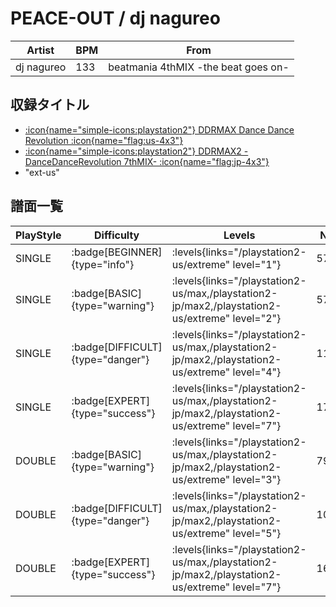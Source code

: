 # PEACE-OUT / dj nagureo

|Artist|BPM|From|
|------|---|----|
|dj nagureo|133|beatmania 4thMIX -the beat goes on-|

## 収録タイトル

- [:icon{name="simple-icons:playstation2"} DDRMAX Dance Dance Revolution :icon{name="flag:us-4x3"}](/playstation2-us/max)
- [:icon{name="simple-icons:playstation2"} DDRMAX2 -DanceDanceRevolution 7thMIX- :icon{name="flag:jp-4x3"}](/playstation2-jp/max2)
- "ext-us"

## 譜面一覧

|PlayStyle|Difficulty|Levels|Notes|Movie|
|---------|----------|------|-----|-----|
|SINGLE| :badge[BEGINNER]{type="info"}| :levels{links="/playstation2-us/extreme" level="1"}|57/0||
|SINGLE| :badge[BASIC]{type="warning"}| :levels{links="/playstation2-us/max,/playstation2-jp/max2,/playstation2-us/extreme" level="2"}|57/4||
|SINGLE| :badge[DIFFICULT]{type="danger"}| :levels{links="/playstation2-us/max,/playstation2-jp/max2,/playstation2-us/extreme" level="4"}|115/8||
|SINGLE| :badge[EXPERT]{type="success"}| :levels{links="/playstation2-us/max,/playstation2-jp/max2,/playstation2-us/extreme" level="7"}|170/27||
|DOUBLE| :badge[BASIC]{type="warning"}| :levels{links="/playstation2-us/max,/playstation2-jp/max2,/playstation2-us/extreme" level="3"}|79/17||
|DOUBLE| :badge[DIFFICULT]{type="danger"}| :levels{links="/playstation2-us/max,/playstation2-jp/max2,/playstation2-us/extreme" level="5"}|107/7||
|DOUBLE| :badge[EXPERT]{type="success"}| :levels{links="/playstation2-us/max,/playstation2-jp/max2,/playstation2-us/extreme" level="7"}|164/11||
